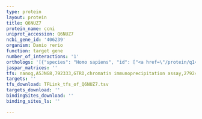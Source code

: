 ```yaml
---
type: protein
layout: protein
title: Q6NUZ7
protein_name: ccni
uniprot_accession: Q6NUZ7
ncbi_gene_id: '406239'
organism: Danio rerio
function: target gene
number_of_interactions: '1'
orthologs: '[{"species": "Homo sapiens", "id": ["<a href=\"/protein/q14094\">Q14094</a>"]}, {"species": "Mus musculus", "id": ["<a href=\"/protein/q9z2v9\">Q9Z2V9</a>"]}, {"species": "Rattus norvegicus", "id": ["<a href=\"/protein/d4a5e4\">D4A5E4</a>"]}, {"species": "Caenorhabditis elegans", "id": ["<a href=\"/protein/h2kzj3\">H2KZJ3</a>"]}]'
jaspar_matrices: ''
tfs: nanog,A5JNG8,792333,GTRD,chromatin immunoprecipitation assay,27924024%5Buid%5D,No
targets: ''
tfs_download: TFLink_tfs_of_Q6NUZ7.tsv
targets_download: ''
bindingSites_download: ''
binding_sites_ls: ''

---
```

